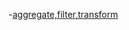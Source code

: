 -[aggregate,filter,transform](https://drawingfromdata.com/pandas/grouping/pandas-groupby-transform-aggregate-filter.html)